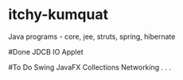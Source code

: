 # itchy-kumquat
Java programs - core, jee, struts, spring, hibernate


#Done
JDCB
IO
Applet

#To Do
Swing
JavaFX
Collections
Networking
.
.
.
